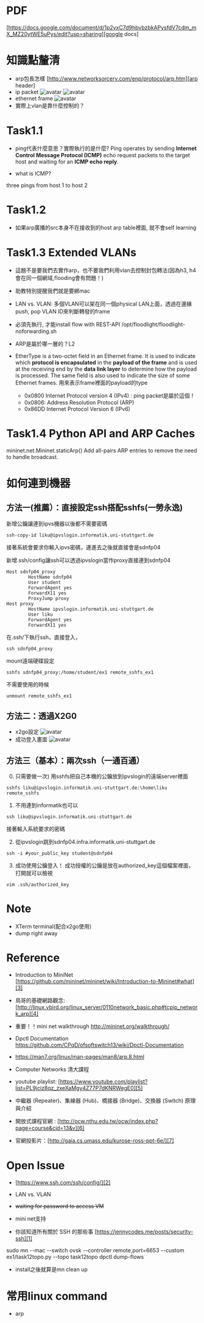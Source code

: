 
# PDF
[https://docs.google.com/document/d/1p2vxC7d9hbvbzbkAPysfdV7cdm_mX_MZ20ytWE5uPys/edit?usp=sharing][google docs]
# 知識點釐清
- arp包長怎樣
[http://www.networksorcery.com/enp/protocol/arp.htm][arp header]
- ip packet
![avatar](picture/ip-packet-header.png)
![avatar](picture/ip-protocol-number.png)
- ethernet frame
![avatar](picture/ethernet-frame.png)
- 實際上vlan是靠什麼控制的？
# Task1.1
- ping代表什麼意思？實際執行的是什麼?
Ping operates by sending **Internet Control Message Protocol (ICMP)** echo request packets to the target host and waiting for an **ICMP echo reply**. 

- what is ICMP?

three pings from host 1 to host 2

# Task1.2
- 如果arp廣播的src本身不在接收到的host arp table裡面, 就不會self learning

# Task1.3 Extended VLANs
- 這題不是要我們去實作arp，也不要我們利用vlan去控制封包轉法(因為h3, h4會在同一個網域,flooding會有問題！)
- 助教特別提醒我們就是要綁mac

- LAN vs. VLAN: 多個VLAN可以架在同一個physical LAN上面，透過在邊緣push, pop VLAN ID來判斷轉發的frame
- 必須先執行, 才能install flow with REST-API
/opt/floodlight/floodlight-noforwarding.sh

- ARP是屬於哪一層的？L2
- EtherType is a two-octet field in an Ethernet frame. It is used to indicate which **protocol is encapsulated** in the **payload of the frame** and is used at the receiving end by the **data link layer** to determine how the payload is processed. The same field is also used to indicate the size of some Ethernet frames.
用來表示frame裡面的payload的type
  * 0x0800	Internet Protocol version 4 (IPv4) : ping packet是屬於這個！
  * 0x0806:	Address Resolution Protocol (ARP)
  * 0x86DD	Internet Protocol Version 6 (IPv6)
  
# Task1.4 Python API and ARP Caches
mininet.net.Mininet.staticArp()
Add all-pairs ARP entries to remove the need to handle broadcast.

# 如何連到機器

## 方法一(推薦）：直接設定ssh搭配sshfs(一勞永逸)

新增公鑰讓連到ipvs機器以後都不需要密碼
```
ssh-copy-id liku@ipvslogin.informatik.uni-stuttgart.de
```

接著系統會要求你輸入ipvs密碼，連進去之後就直接會是sdnfp04

新增.ssh/config讓ssh可以透過ipvslogin當作proxy直接連到sdnfp04
```
Host sdnfp04_proxy
        HostName sdnfp04
        User student
        ForwardAgent yes
        ForwardX11 yes
        ProxyJump proxy
Host proxy
        HostName ipvslogin.informatik.uni-stuttgart.de
        User liku
        ForwardAgent yes
        ForwardX11 yes
```
在.ssh/下執行ssh，直接登入，
```
ssh sdnfp04_proxy
```
mount遠端硬碟設定
```
sshfs sdnfp04_proxy:/home/student/ex1 remote_sshfs_ex1
```
不需要使用的時候
```
unmount remote_sshfs_ex1
```
## 方法二：透過X2G0
- x2go設定
![avatar](/picture/x2go_config.png)
- 成功登入畫面
![avatar](/picture/x2go.png)

## 方法三（基本）：兩次ssh（一通百通）

0. 只需要做一次) 
用sshfs把自己本機的公鑰放到ipvslogin的遠端server裡面
```
sshfs liku@ipvslogin.informatik.uni-stuttgart.de:\home\liku remote_sshfs
```

1. 不用連到informatik也可以
```
ssh liku@ipvslogin.informatik.uni-stuttgart.de
```
接著輸入系統要求的密碼

2. 從ipvslogin跳到sdnfp04.infra.informatik.uni-stuttgart.de

```
ssh -i #your_public_key student@sdnfp04
```

3. 成功使用公鑰登入！
成功授權的公鑰是放在authorized_key這個檔案裡面，打開就可以檢視
```
vim .ssh/authorized_key
```

# Note
- XTerm terminal(配合x2go使用)
- dump right away


# Reference
- Introduction to MiniNet [https://github.com/mininet/mininet/wiki/Introduction-to-Mininet#what][3]
- 鳥哥的基礎網路觀念: [http://linux.vbird.org/linux_server/0110network_basic.php#tcpip_network_arp][4]
- 重要！！mini net walkthrough http://mininet.org/walkthrough/
- Dpctl Documentation https://github.com/CPqD/ofsoftswitch13/wiki/Dpctl-Documentation
- https://man7.org/linux/man-pages/man8/arp.8.html

- Computer Networks 清大課程
- youtube playlist: [https://www.youtube.com/playlist?list=PL9jciz8qz_zxeXaMgy4Z77P7dKNRWegE0][5]
- 中繼器 (Repeater)、集線器 (Hub)、橋接器 (Bridge)、交換器 (Switch) 原理與介紹
- 開放式課程官網 : [http://ocw.nthu.edu.tw/ocw/index.php?page=course&cid=13&v][6]
- 官網投影片：[http://gaia.cs.umass.edu/kurose-ross-ppt-6e/][7]

# Open Issue

- [https://www.ssh.com/ssh/config/][2] 
- LAN vs. VLAN
- ~~waiting for password to access VM~~
- mini net支持

- 你該知道所有關於 SSH 的那些事 [https://jennycodes.me/posts/security-ssh][1]

[1]: https://jennycodes.me/posts/security-ssh
[2]: https://www.ssh.com/ssh/config/
[3]: https://github.com/mininet/mininet/wiki/Introduction-to-Mininet#what

[4]: http://linux.vbird.org/linux_server/0110network_basic.php#tcpip_network_arp

sudo mn --mac --switch ovsk --controller remote,port=6653 --custom ex1/task12topo.py --topo task12topo
dpctl dump-flows

- install之後就算是mn clean up 
# 常用linux command
- arp

[5]: https://www.youtube.com/playlist?list=PL9jciz8qz_zxeXaMgy4Z77P7dKNRWegE0

[6]: http://ocw.nthu.edu.tw/ocw/index.php?page=course&cid=13&v

[7]: http://gaia.cs.umass.edu/kurose-ross-ppt-6e/

[arp header]: http://www.networksorcery.com/enp/protocol/arp.htm

[google docs]: https://docs.google.com/document/d/1p2vxC7d9hbvbzbkAPysfdV7cdm_mX_MZ20ytWE5uPys/edit?usp=sharing